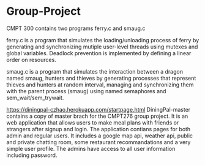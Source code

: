 # Group-Project

CMPT 300 contains two programs ferry.c and smaug.c 

ferry.c is a program that simulates the loading/unloading process of ferry by generating and synchronizing mutiple user-level threads using mutexes and global variables. Deadlock prevention is implemented by defining a linear order on resources.

smaug.c is a program that simulates the interaction between a dragon named smaug, hunters and thieves by generating processes that represent thieves and hunters at random interval, managing and synchronizing them with the parent process (smaug) using named semaphores and sem_wait/sem_trywait. 

https://diningpal-czhao.herokuapp.com/startpage.html
DiningPal-master contains a copy of master brach for the CMPT276 group project. It is an web application that allows users to make meal plans with friends or strangers after signup and login. The application contians pages for both admin and regular users. It includes a google map api, weather api, public and private chatting room, some restaurant recommandations and a very simple user profile. The admins have access to all user information including password.



